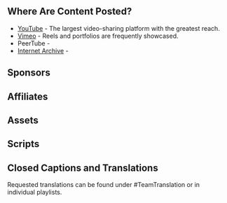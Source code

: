 ## Where Are Content Posted?
- [YouTube](https://www.youtube.com/@rikaklassen) - The largest video-sharing platform with the greatest reach.
- [Vimeo](https://vimeo.com/rikaklassen) - Reels and portfolios are frequently showcased.
- PeerTube -
- [Internet Archive](https://archive.org/details/@rika_klassen) - 
## Sponsors
## Affiliates
## Assets
## Scripts
## Closed Captions and Translations
Requested translations can be found under #TeamTranslation or in individual playlists.
